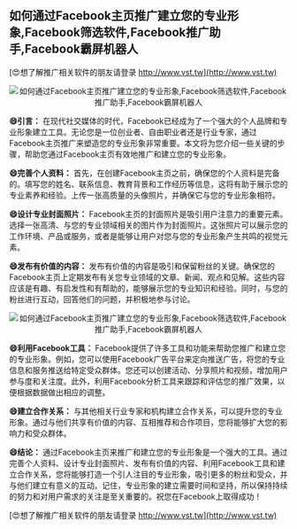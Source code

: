 ## **如何通过Facebook主页推广建立您的专业形象,Facebook筛选软件,Facebook推广助手,Facebook霸屏机器人**

[😍想了解推广相关软件的朋友请登录 http://www.vst.tw](http://www.vst.tw)

 <center><img src="https://vst.tw/MP4/tuiguang/png/3.png" alt="如何通过Facebook主页推广建立您的专业形象,Facebook筛选软件,Facebook推广助手,Facebook霸屏机器人"></center>

**😄引言：**
在现代社交媒体的时代，Facebook已经成为了一个强大的个人品牌和专业形象建立工具。无论您是一位创业者、自由职业者还是行业专家，通过Facebook主页推广来塑造您的专业形象非常重要。本文将为您介绍一些关键的步骤，帮助您通过Facebook主页有效地推广和建立您的专业形象。

**😄完善个人资料：**
首先，在创建Facebook主页之前，确保您的个人资料是完备的。填写您的姓名、联系信息、教育背景和工作经历等信息，这将有助于展示您的专业素养和经验。上传一张高质量的头像照片，并确保它与您的专业形象相符。

**😄设计专业封面照片：**
Facebook主页的封面照片是吸引用户注意力的重要元素。选择一张高清、与您的专业领域相关的图片作为封面照片。这张照片可以展示您的工作环境、产品或服务，或者是能够让用户对您与您的专业形象产生共鸣的视觉元素。

**😄发布有价值的内容：**
发布有价值的内容是吸引和保留粉丝的关键。确保您的Facebook主页上定期发布有关您专业领域的文章、新闻、观点和见解。这些内容应该是有趣、有启发性和有帮助的，能够展示您的专业知识和经验。同时，与您的粉丝进行互动，回答他们的问题，并积极地参与讨论。

 <center><img src="https://vst.tw/MP4/tuiguang/png/1.png" alt="如何通过Facebook主页推广建立您的专业形象,Facebook筛选软件,Facebook推广助手,Facebook霸屏机器人"></center>

**😄利用Facebook工具：**
Facebook提供了许多工具和功能来帮助您推广和建立您的专业形象。例如，您可以使用Facebook广告平台来定向推送广告，将您的专业信息和服务推送给特定受众群体。您还可以创建活动、分享照片和视频，增加用户参与度和关注度。此外，利用Facebook分析工具来跟踪和评估您的推广效果，以便根据数据做出相应的调整。

**😄建立合作关系：**
与其他相关行业专家和机构建立合作关系，可以提升您的专业形象。通过与他们共享有价值的内容、互相推荐和合作项目，您将能够扩大您的影响力和受众群体。

**😄结论：**
通过Facebook主页来推广和建立您的专业形象是一个强大的工具。通过完善个人资料、设计专业封面照片、发布有价值的内容、利用Facebook工具和建立合作关系，您将能够打造一个引人注目的专业形象，吸引更多的粉丝和受众，并与他们建立有意义的互动。记住，专业形象的建立需要时间和坚持，所以保持持续的努力和对用户需求的关注是至关重要的。祝您在Facebook上取得成功！

[😍想了解推广相关软件的朋友请登录 http://www.vst.tw](http://www.vst.tw)



